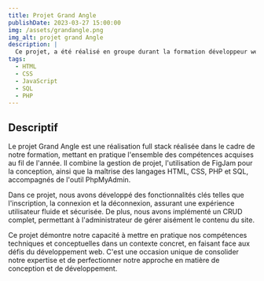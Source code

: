 ```yaml
---
title: Projet Grand Angle
publishDate: 2023-03-27 15:00:00
img: /assets/grandangle.png
img_alt: projet grand Angle
description: |
  Ce projet, a été réalisé en groupe durant la formation développeur web et web mobile
tags:
  - HTML
  - CSS
  - JavaScript
  - SQL
  - PHP
---
```


## Descriptif


Le projet Grand Angle est une réalisation full stack réalisée dans le cadre de notre formation, mettant en pratique l'ensemble des compétences acquises au fil de l'année. Il combine la gestion de projet, l'utilisation de FigJam pour la conception, ainsi que la maîtrise des langages HTML, CSS, PHP et SQL, accompagnés de l'outil PhpMyAdmin.

Dans ce projet, nous avons développé des fonctionnalités clés telles que l'inscription, la connexion et la déconnexion, assurant une expérience utilisateur fluide et sécurisée. De plus, nous avons implémenté un CRUD complet, permettant à l'administrateur de gérer aisément le contenu du site.

Ce projet démontre notre capacité à mettre en pratique nos compétences techniques et conceptuelles dans un contexte concret, en faisant face aux défis du développement web. C'est une occasion unique de consolider notre expertise et de perfectionner notre approche en matière de conception et de développement.
